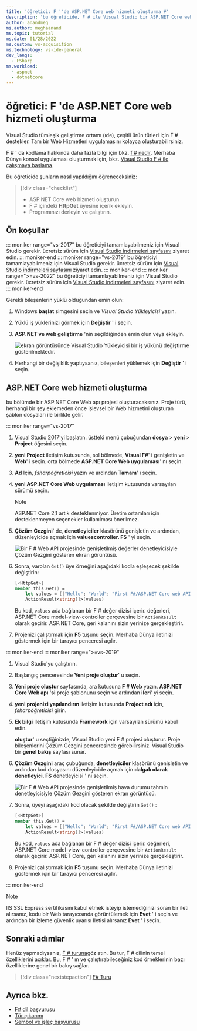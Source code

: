 ```yaml
---
title: 'öğretici: F ''de ASP.NET Core web hizmeti oluşturma #'
description: 'bu öğreticide, F # ile Visual Studio bir ASP.NET Core web hizmeti oluşturmayı öğrenin.'
author: anandmeg
ms.author: meghaanand
ms.topic: tutorial
ms.date: 01/28/2022
ms.custom: vs-acquisition
ms.technology: vs-ide-general
dev_langs:
  - FSharp
ms.workload:
  - aspnet
  - dotnetcore
---
```


# <a name="tutorial-create-an-aspnet-core-web-service-in-f"></a>öğretici: F 'de ASP.NET Core web hizmeti oluşturma #

Visual Studio tümleşik geliştirme ortamı (ıde), çeşitli ürün türleri için F # destekler.
Tam bir Web Hizmetleri uygulamasını kolayca oluşturabilirsiniz.

F # ' da kodlama hakkında daha fazla bilgi için bkz. [f # nedir](/dotnet/fsharp/what-is-fsharp).
Merhaba Dünya konsol uygulaması oluşturmak için, bkz. [Visual Studio F # ile çalışmaya başlama](/dotnet/fsharp/get-started/get-started-visual-studio).

Bu öğreticide şunların nasıl yapıldığını öğreneceksiniz:

> [!div class="checklist"]
> - ASP.NET Core web hizmeti oluşturun.
> - F # içindeki **HttpGet** üyesine içerik ekleyin.
> - Programınızı derleyin ve çalıştırın.

## <a name="prerequisites"></a>Ön koşullar

::: moniker range="vs-2017"
bu öğreticiyi tamamlayabilmeniz için Visual Studio gerekir.
ücretsiz sürüm için [Visual Studio indirmeleri sayfasını](https://visualstudio.microsoft.com/vs/older-downloads/?utm_medium=microsoft&utm_source=docs.microsoft.com&utm_campaign=vs+2017+download) ziyaret edin.
::: moniker-end
::: moniker range="vs-2019"
bu öğreticiyi tamamlayabilmeniz için Visual Studio gerekir.
ücretsiz sürüm için [Visual Studio indirmeleri sayfasını](https://visualstudio.microsoft.com/vs/) ziyaret edin.
::: moniker-end
::: moniker range=">=vs-2022"
bu öğreticiyi tamamlayabilmeniz için Visual Studio gerekir.
ücretsiz sürüm için [Visual Studio indirmeleri sayfasını](https://visualstudio.microsoft.com/downloads) ziyaret edin.
::: moniker-end

Gerekli bileşenlerin yüklü olduğundan emin olun:

1. Windows **başlat** simgesini seçin ve *Visual Studio Yükleyicisi* yazın.
1. Yüklü iş yüklerinizi görmek için **Değiştir** ' i seçin.
1. **ASP.NET ve web geliştirme** 'nin seçildiğinden emin olun veya ekleyin.

   ![ekran görüntüsünde Visual Studio Yükleyicisi bir iş yükünü değiştirme gösterilmektedir.](./media/tutorial-fsharp-web-app/modify-visual-studio-workload.png)

1. Herhangi bir değişiklik yaptıysanız, bileşenleri yüklemek için **Değiştir** ' i seçin.

## <a name="create-an-aspnet-core-web-service"></a>ASP.NET Core web hizmeti oluşturma

bu bölümde bir ASP.NET Core Web apı projesi oluşturacaksınız.
Proje türü, herhangi bir şey eklemeden önce işlevsel bir Web hizmetini oluşturan şablon dosyaları ile birlikte gelir.

::: moniker range="vs-2017"
1. Visual Studio 2017'yi başlatın. üstteki menü çubuğundan **dosya**  >  **yeni**  >  **Project** öğesini seçin.

1. **yeni Project** iletişim kutusunda, sol bölmede, **Visual F#**' i genişletin ve **Web**' i seçin. orta bölmede **ASP.NET Core Web uygulaması**' nı seçin.

1. **Ad** Için, *fsharpöğreticisi* yazın ve ardından **Tamam**' ı seçin.

1. **yeni ASP.NET Core Web uygulaması** iletişim kutusunda varsayılan sürümü seçin.

   > [!NOTE]
   > ASP.NET Core 2,1 artık desteklenmiyor.
   > Üretim ortamları için desteklenmeyen seçenekler kullanılması önerilmez.

1. **Çözüm Gezgini**' de, **denetleyiciler** klasörünü genişletin ve ardından, düzenleyicide açmak için **valuescontroller. FS** ' yi seçin.

   ![Bir F # Web API projesinde genişletilmiş değerler denetleyicisiyle Çözüm Gezgini gösteren ekran görüntüsü.](./media/tutorial-fsharp-web-app/values-controller-fsharp-solution-explorer.png)

1. Sonra, varolan `Get()` üye örneğini aşağıdaki kodla eşleşecek şekilde değiştirin:

   ```fsharp
   [<HttpGet>]
   member this.Get() =
       let values = [|"Hello"; "World"; "First F#/ASP.NET Core web API!"|]
       ActionResult<string[]>(values)
   ```

   Bu kod, `values` ada bağlanan bir F # değer dizisi içerir.
   değerleri, ASP.NET Core model-view-controller çerçevesine bir `ActionResult` olarak geçirir.
   ASP.NET Core, geri kalanını sizin yerinize gerçekleştirir.

1. Projenizi çalıştırmak için **F5** tuşunu seçin.
   Merhaba Dünya iletinizi göstermek için bir tarayıcı penceresi açılır.

::: moniker-end
::: moniker range=">=vs-2019"
1. Visual Studio’yu çalıştırın.

1. Başlangıç penceresinde **Yeni proje oluştur**' u seçin.

1. **Yeni proje oluştur** sayfasında, ara kutusuna **F # Web** yazın. **ASP.NET Core Web apı 'si** proje şablonunu seçin ve ardından **ileri**' yi seçin.

1. **yeni projenizi yapılandırın** iletişim kutusunda **Project adı** için, *fsharpöğreticisi* girin.

1. **Ek bilgi** Iletişim kutusunda **Framework** için varsayılan sürümü kabul edin.

   **oluştur**' u seçtiğinizde, Visual Studio yeni F # projesi oluşturur. Proje bileşenlerini Çözüm Gezgini penceresinde görebilirsiniz.
   Visual Studio bir **genel bakış** sayfası sunar.

1. **Çözüm Gezgini** araç çubuğunda, **denetleyiciler** klasörünü genişletin ve ardından kod dosyasını düzenleyicide açmak için **dalgalı olarak denetleyici. FS** denetleyicisi ' ni seçin.

   ![Bir F # Web API projesinde genişletilmiş hava durumu tahmin denetleyicisiyle Çözüm Gezgini gösteren ekran görüntüsü.](./media/tutorial-fsharp-web-app/forecast-controller-fsharp-solution-explorer.png)

1. Sonra, üyeyi aşağıdaki kod olacak şekilde değiştirin `Get()` :

   ```fsharp
   [<HttpGet>]
   member this.Get() =
       let values = [|"Hello"; "World"; "First F#/ASP.NET Core web API!"|]
       ActionResult<string[]>(values)
   ```

   Bu kod, `values` ada bağlanan bir F # değer dizisi içerir.
   değerleri, ASP.NET Core model-view-controller çerçevesine bir `ActionResult` olarak geçirir.
   ASP.NET Core, geri kalanını sizin yerinize gerçekleştirir.

1. Projenizi çalıştırmak için **F5** tuşunu seçin.
   Merhaba Dünya iletinizi göstermek için bir tarayıcı penceresi açılır.

::: moniker-end

> [!NOTE]
> IIS SSL Express sertifikasını kabul etmek isteyip istemediğinizi soran bir ileti alırsanız, kodu bir Web tarayıcısında görüntülemek için **Evet** ' i seçin ve ardından bir izleme güvenlik uyarısı Iletisi alırsanız **Evet** ' i seçin.

## <a name="next-steps"></a>Sonraki adımlar

Henüz yapmadıysanız, [F # turuna](/dotnet/fsharp/tour)göz atın.
Bu tur, F # dilinin temel özelliklerini açıklar.
Bu, F # ' ın ve çalıştırabileceğiniz kod örneklerinin bazı özelliklerine genel bir bakış sağlar.

> [!div class="nextstepaction"]
> [F# Turu](/dotnet/fsharp/tour)

## <a name="see-also"></a>Ayrıca bkz.

- [F# dil başvurusu](/dotnet/fsharp/language-reference/index)
- [Tür çıkarımı](/dotnet/fsharp/language-reference/type-inference)
- [Sembol ve işleç başvurusu](/dotnet/fsharp/language-reference/symbol-and-operator-reference/index)

